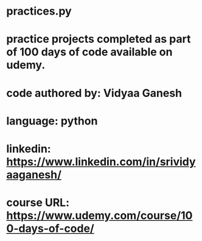 # practices.py

# practice projects completed as part of 100 days of code available on udemy.

# code authored by: Vidyaa Ganesh

# language: python

# linkedin: <https://www.linkedin.com/in/srividyaaganesh/>

# course URL: <https://www.udemy.com/course/100-days-of-code/>
